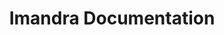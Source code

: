---
vertical: Technology
title: "Imandra Documentation"
doclink: imandra-docs
docAbs: false
Excerpt: Imandra is both a programming language and a reasoning engine with which you can analyse and verify properties of your programs.
img: icon-docs-imandra.svg
---